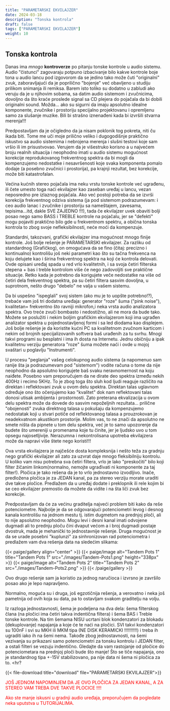 ```yaml
---
title: "PARAMETARSKI EKVILAJZER"
date: 2024-03-18
description: "Tonska kontrola"
draft: false
tags: ["PARAMETARSKI EKVILAJZER"]
weight: 10
---
```

## Tonska kontrola

Danas ima *mnogo* **kontroverze** po pitanju tonske kontrole u audio sistemu. Audio "čistunci" zagovaraju potpuno izbacivanje bilo kakve kontrole boje tona u audio lancu pod izgovorom da se jedino tako može čuti "originalni" zvuk, zaboravljajući da je poprilično "bojenje" već obavljeno u studiju prilikom snimanja ili remiksa. Barem isto toliko su dodatno u zabludi ako veruju da je u njihovim sobama, sa datim audio sistemom i zvučnicima, dovoljno da što kraće proslede signal sa CD plejera do pojačala da bi dobili originalni sound. Možda... ako su sigurni da imaju apsolutno idealne komponente, zvučnike i prostoriju specijalno projektovanu i opremljenu samo za slušanje muzike. Bili bi strašno iznenađeni kada bi izvršili stvarna merenja!!!

Predpostavljam da je očigledno da ja nisam poklonik tog pokreta, niti ču ikada biti. Tome me uči moje prilično veliko i dugogodišnje praktično iskustvo sa audio sistemima i nebrojena merenja i slušni testovi koje sam vršio ili im prisustvovao. Verujem da je višestruko korisno a u najvećem broju realnih situacija i neophodno imati u audio sistemu mogućnost korekcije reprodukovanog frekventnog spektra da bi mogli da kompenzujemo nedostatke i nesavršenosti koje svaka komponenta pomalo dodaje (a posebno zvučnici i prostorija), pa krajnji rezultat, bez korekcije, može biti katastrofalan.

Većina kućnih stereo pojačala ima neku vrstu tonske kontrole već ugrađenu, ili čete umesto toga naći ekvilajzer kao zaseban uređaj u lancu, vezan neposredno pre izlaznog pojačala. Ako već postoji potreba da se izvrši korekcija frekventnog odziva sistema (ja pod sistemom podrazumevam: i ceo audio lanac i zvučnike i prostoriju sa nameštajem, zavesama, tepisima...itd, dakle SVE ZAJEDNO !!!), tada če ekvilajzer uvek obaviti bolji posao nego samo BASS i TREBLE kontrole na pojačalu, jer se "defekti" mogu pojaviti praktično bilo gde u frekventnom spektru, a obična tonska kontrola to zbog svoje nefleksibilnosti, neće moći da kompenzuje.

Standardni, takozvani, grafički ekvilajzer ima mogućnost mnogo finije kontrole. Još bolje rešenje je PARAMETARSKI ekvilajzer. Za razliku od standardnog (Grafičkog), on omogućava da se fino (čitaj: precizno i kontinualno) kontrolišu još neki parametri kao što su tačna frekvenca na koju delujete kao i širina frekventnog spektra na koji će kontrola delovati. Ovde opisani uređaj spada u red vrlo kvalitetnih, i sa svoja četiri filterska stepena + bas i treble kontrolom više će nego zadovoljiti sve praktične situacije. Retko kada je potrebno da korigujete veče nedostatke na više od četiri dela frekventnog spektra, pa su četiri filtera sasvim dovoljna, u suprotnom, nešto drugo "debelo" ne valja u vašem sistemu.

Da bi uspešno "ispeglali" svoj sistem (ako mu je to uopšte potrebno!?), trebaće vam još tri dodatna uređaja: generator "roze" šuma ("pink noise"), kvalitetan= frekventno što ravniji mikrofon,i neka vrsta audio analizatora spektra. Ovo treće zvuči bombasto i nedostižno, ali ne mora da bude tako. Možete se poslužiti i nekim boljim grafičkim ekvilajzerom koji ima ugrađen analizator spektra u pojednostavljenoj formi i sa led diodama kao displejem. Još bolje rešenje je da koristite kućni PC sa kvalitetnom zvučnom karticom i nekim od brojnih specijalizovanih softvera baš urađenih za tu svrhu. Mnogi takvi programi su besplatni i ima ih dosta na Internetu. Jednu običniju a ipak kvalitetnu verziju generatora "roze" šuma možete naći i ovde u mojoj svaštari u poglavlju "Instrumenti".

U procesu "peglanja" vašeg celokupnog audio sistema (a napomenuo sam ranije šta ja podrazumevam pod "sistemom") vodite računa o tome da nije neophodno da apsolutno korigujete baš svaku neravnomernost na koju naiđete. Posebno vam preporučujem da ne dirate deo spektra između nekih 400Hz i recimo 5KHz. To je zbog toga što sluh kod ljudi reaguje različito na direktan i reflektovani zvuk u ovom delu spektra. Direktan talas uglavnom određuje ono što očenjujemo kao "kvalitet" dok nam reflektovani talas donosi utisak ambijenta i prostornosti. Zato preterana ekvalizacija u ovom delu spektra može da dovede do sasvim nepoželjnih rezultata... prilične "obojenosti" zvuka direktnog talasa u pokušaju da kompenzujemo nedostatak koji u stvari potiče od reflektovanog talasa a prouzrokovan je neadekvatnom akustikom prostorije. Molim vas, to ne znači da apsolutno ne smete ništa da pipnete u tom delu spektra, već je to samo upozorenje da budete što umereniji u promenama koje tu činite, jer je ljudsko uvo u tom opsegu najosetljivije. Nerazumna i nekontrolisana upotreba ekvilajzera može da napravi više štete nego koristi!!!

Ova vrsta ekvilajzera je najčešće dosta kompleksnija i nešto teža za gradnju nego grafički ekvilajzer ali zato za uzvrat daje mnogo fleksibilniju kontrolu. U koliko vam nisu potrebna sva četiri filtera, vrlo je lako "preskočiti" bilo koji filter žičanim linkom(normalno, nemojte ugrađivati ni komponente za taj filter!). Pločica je tako rešena da je to vrlo jednostavno izvodljivo. Inače, predložena pločica je za JEDAN kanal, pa za stereo verziju morate uraditi dve takve pločice. Predlažem da u uređaj dodate i preklopnik ili rele kojim bi se ceo ekvilajzer premostio da možete da vidite i na šta liči zvuk bez korekcije.

Predpostavljam da će za većinu graditelja najveći problem biti kako da reše potenciometre. Najbolje je da se odgovarajući potenciometri levog i desnog kanala kontrolišu na jednom mestu tj. istim dugmetom na prednjoj ploči, ali to nije apsolutno neophodno. Mogu levi i desni kanal imati odvojene dugmadi ali to prednju ploču čini dvaput većom a i broj dugmadi postaje dvostruk, mada je mehanički to jednostavnije rešenje. Druga mogućnost je da se urade posebni "kuplunzi" za sinhronizovan rad potenciometra i predlažem vam dva rešenja data na sledećim slikama:

{{< paige/gallery align="center" >}}
{{< paige/image alt="Tandem Pots 1" title="Tandem Pots 1" src="./images/Tandem-Pots1.png" height="338px" >}}
{{< paige/image alt="Tandem Pots 2" title="Tandem Pots 2" src="./images/Tandem-Pots2.png" >}}
{{< /paige/gallery >}}

Ovo drugo rešenje sam ja koristio za jednog naručioca i izvrsno je završilo posao ako je lepo napravljeno.

Normalno, moguća su i druga, još egzotičnija rešenja, a verovatno i neka još pametnija od ovih koja su data, pa to ostavljam svakom graditelju na volju.

Iz razloga jednostavnosti, šema je podeljena na dva dela: šema filterskog člana (na pločici ima četiri takva indentična filtera) i šema BAS i Treble tonske kontrole. Na tim šemama NISU ucrtani blok kondenzatori za blokadu (dekuplovanje) napajanja a koje će te naći na pločici. SVI takvi kondenzatori su 100nF i svi su MKH ili MKM tipa (NE DISK KERAMICKI !!!!!!!!!!) i treba ih ugraditi iako ih na šemi nema. Takođe zbog jednostavnosti, na šemi vezivanja su prikazani samo potenciometri za tonsku kontrolu i JEDAN filter, a ostali filteri se vezuju indentično. Gledajte da vam rastojanje od pločice do potenciometara na prednjoj ploči bude što manje! Što se tiče napajanja, ono je standardnog tipa +-15V stabilizovano, pa nije data ni šema ni pločica za to.
<hr?

{{< file-download title="download" file="PARAMETARSKI EKVILAJZER">}}

<p style="color: red;" class="text-center">JOŠ JEDNOM NAPOMINJEM DA JE OVO PLOČICA ZA JEDAN KANAL, A ZA STEREO VAM TREBA DVE TAKVE PLOCICE !!!!</p>

<p style="color: red;" class="text-center">Ako ste manje iskusni u gradnji audio uređaja, preporučujem da pogledate neka uputstva u TUTORIJALIMA.</p>
